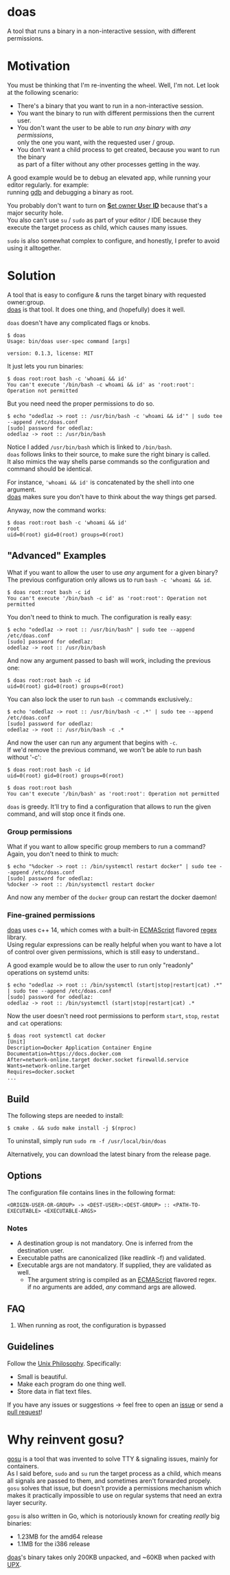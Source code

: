 # doas

A tool that runs a binary in a non-interactive session, with different permissions.

# Motivation

You must be thinking that I'm re-inventing the wheel. Well, I'm not. Let look at the following scenario:  
- There's a binary that you want to run in a non-interactive session.
- You want the binary to run with different permissions then the current user.
- You don't want the user to be able to run *any binary* with *any permissions*,  
  only the one you want, with the requested user / group.
- You don't want a child process to get created, because you want to run the binary  
  as part of a filter without any other processes getting in the way.

A good example would be to debug an elevated app, while running your editor regularly. for example:  
running [gdb](https://www.gnu.org/software/gdb/) and debugging a binary as root.

You probably don't want to turn on [**S**et owner **U**ser **ID**](https://www.linux.com/blog/what-suid-and-how-set-suid-linuxunix) because that's a major security hole.  
You also can't use `su` / `sudo` as part of your editor / IDE because they execute the target process as child, which causes many issues.

`sudo` is also somewhat complex to configure, and honestly, I prefer to avoid using it alltogether.

# Solution

A tool that is easy to configure & runs the target binary with requested owner:group.  
[doas](https://github.com/odedlaz/doas) is that tool. It does one thing, and (hopefully) does it well.  

`doas` doesn't have any complicated flags or knobs.  
```console
$ doas
Usage: bin/doas user-spec command [args]

version: 0.1.3, license: MIT
```

It just lets you run binaries:  
```console
$ doas root:root bash -c 'whoami && id'
You can't execute '/bin/bash -c whoami && id' as 'root:root': Operation not permitted
```

But you need need the proper permissions to do so.  
```console
$ echo "odedlaz -> root :: /usr/bin/bash -c 'whoami && id'" | sudo tee --append /etc/doas.conf
[sudo] password for odedlaz:
odedlaz -> root :: /usr/bin/bash
```

Notice I added `/usr/bin/bash` which is linked to `/bin/bash`.  
`doas` follows links to their source, to make sure the right binary is called.  
It also mimics the way shells parse commands so the configuration and command should be identical.

For instance, `'whoami && id'` is concatenated by the shell into one argument.  
[doas](https://github.com/odedlaz/doas) makes sure you don't have to think about the way things get parsed.

Anyway, now the command works:
```console
$ doas root:root bash -c 'whoami && id'
root
uid=0(root) gid=0(root) groups=0(root)
```

## "Advanced" Examples

What if you want to allow the user to use *any* argument for a given binary?  
The previous configuration only allows us to run `bash -c 'whoami && id`.
```console
$ doas root:root bash -c id
You can't execute '/bin/bash -c id' as 'root:root': Operation not permitted
```

You don't need to think to much. The configuration is really easy:  
```console
$ echo "odedlaz -> root :: /usr/bin/bash" | sudo tee --append /etc/doas.conf
[sudo] password for odedlaz:
odedlaz -> root :: /usr/bin/bash
```

And now any argument passed to bash will work, including the previous one:
```
$ doas root:root bash -c id
uid=0(root) gid=0(root) groups=0(root)
```

You can also lock the user to run `bash -c` commands exclusively.:  
```console
$ echo 'odedlaz -> root :: /usr/bin/bash -c .*' | sudo tee --append /etc/doas.conf
[sudo] password for odedlaz:
odedlaz -> root :: /usr/bin/bash -c .*
```

And now the user can run any argument that begins with `-c`.  
If we'd remove the previous command, we won't be able to run bash without '-c':
```console
$ doas root:root bash -c id
uid=0(root) gid=0(root) groups=0(root)

$ doas root:root bash
You can't execute '/bin/bash' as 'root:root': Operation not permitted
```

`doas` is greedy. It'll try to find a configuration that allows to run the given command, and will stop once it finds one.

### Group permissions

What if you want to allow specific group members to run a command? Again, you don't need to think to much:  
```console
$ echo "%docker -> root :: /bin/systemctl restart docker" | sudo tee --append /etc/doas.conf
[sudo] password for odedlaz:
%docker -> root :: /bin/systemctl restart docker
```

And now any member of the `docker` group can restart the docker daemon!

### Fine-grained permissions

[doas](https://github.com/odedlaz/doas) uses c++ 14, which comes with a built-in [ECMAScript](https://en.wikipedia.org/wiki/ECMAScript) flavored [regex](/2017/03/07/master-regular-expressions/) library.  
Using regular expressions can be really helpful when you want to have a lot of control over given permissions, which is still easy to understand..  

A good example would be to allow the user to run only "readonly" operations on systemd units:  
```console
$ echo "odedlaz -> root :: /bin/systemctl (start|stop|restart|cat) .*" | sudo tee --append /etc/doas.conf
[sudo] password for odedlaz:
odedlaz -> root :: /bin/systemctl (start|stop|restart|cat) .*
```

Now the user doesn't need root permissions to perform `start`, `stop`, `restat` and `cat` operations:  
```console
$ doas root systemctl cat docker
[Unit]
Description=Docker Application Container Engine
Documentation=https://docs.docker.com
After=network-online.target docker.socket firewalld.service
Wants=network-online.target
Requires=docker.socket
...
```
## Build

The following steps are needed to install:

```console
$ cmake . && sudo make install -j $(nproc)
```

To uninstall, simply run `sudo rm -f /usr/local/bin/doas`

Alternatively, you can download the latest binary from the release page. 

## Options

The configuration file contains lines in the following format: 
```
<ORIGIN-USER-OR-GROUP> -> <DEST-USER>:<DEST-GROUP> :: <PATH-TO-EXECUTABLE> <EXECUTABLE-ARGS>
```
### Notes
- A destination group is not mandatory. One is inferred from the destination user.
- Executable paths are canonicalized (like readlink -f) and validated.
- Executable args are not mandatory. If supplied, they are validated as well.
  - The argument string is compiled as an [ECMAScript](https://en.wikipedia.org/wiki/ECMAScript) flavored regex.  
    if no arguments are added, *any* command args are allowed.

## FAQ

1. When running as root, the configuration is bypassed

## Guidelines

Follow the [Unix Philosophy](https://en.wikipedia.org/wiki/Unix_philosophy). Specifically:
- Small is beautiful.
- Make each program do one thing well.
- Store data in flat text files.

If you have any issues or suggestions -> feel free to open an [issue](https://github.com/odedlaz/doas/issues) or send a [pull request](https://github.com/odedlaz/doas/pulls)!
# Why reinvent gosu?

[gosu](https://github.com/tianon/gosu) is a tool that was invented to solve TTY & signaling issues, mainly for containers.  
As I said before, `sudo` and `su` run the target process as a child, which means all signals are passed to them, and sometimes aren't forwarded propely.   
`gosu` solves that issue, but doesn't provide a permissions mechanism which makes it practically impossible to use on regular systems that need an extra layer security.

`gosu` is also written in Go, which is notoriously known for creating *really* big binaries:  
- 1.23MB for the amd64 release
- 1.1MB for the i386 release


[doas](https://github.com/odedlaz/doas)'s binary takes only 200KB unpacked, and ~60KB when packed with [UPX](https://upx.github.io).